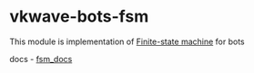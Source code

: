 # vkwave-bots-fsm

This module is implementation of [Finite-state machine](https://en.wikipedia.org/wiki/Finite-state_machine)
for bots

docs - [fsm_docs](./docs)